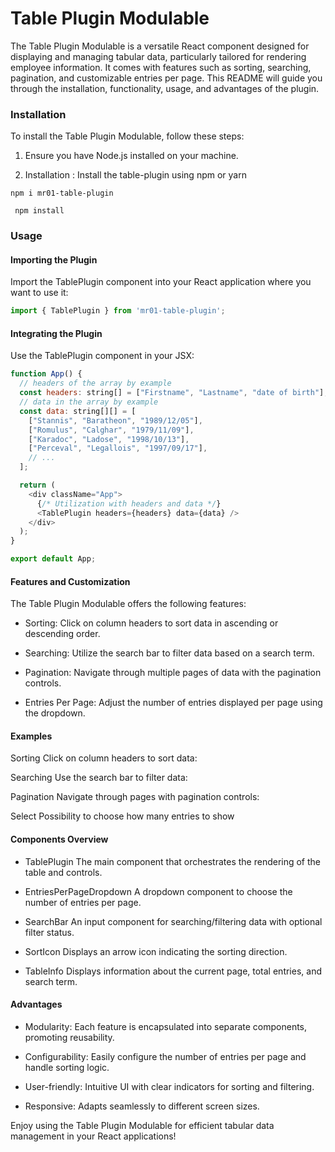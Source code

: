 # Table Plugin Modulable

The Table Plugin Modulable is a versatile React component designed for displaying and managing tabular data, particularly tailored for rendering employee information. It comes with features such as sorting, searching, pagination, and customizable entries per page. This README will guide you through the installation, functionality, usage, and advantages of the plugin.

### Installation

To install the Table Plugin Modulable, follow these steps:

1. Ensure you have Node.js installed on your machine.

2. Installation : Install the table-plugin using npm or yarn

```shell
npm i mr01-table-plugin
```

```shell
 npm install
```

### Usage

#### Importing the Plugin

Import the TablePlugin component into your React application where you want to use it:

```js
import { TablePlugin } from 'mr01-table-plugin';
```

#### Integrating the Plugin

Use the TablePlugin component in your JSX:

```js
function App() {
  // headers of the array by example
  const headers: string[] = ["Firstname", "Lastname", "date of birth"];
  // data in the array by example
  const data: string[][] = [
    ["Stannis", "Baratheon", "1989/12/05"],
    ["Romulus", "Calghar", "1979/11/09"],
    ["Karadoc", "Ladose", "1998/10/13"],
    ["Perceval", "Legallois", "1997/09/17"],
    // ... 
  ];

  return (
    <div className="App">
      {/* Utilization with headers and data */}
      <TablePlugin headers={headers} data={data} />
    </div>
  );
}

export default App;
```

#### Features and Customization

The Table Plugin Modulable offers the following features:

- Sorting: Click on column headers to sort data in ascending or descending order.

- Searching: Utilize the search bar to filter data based on a search term.

- Pagination: Navigate through multiple pages of data with the pagination controls.

- Entries Per Page: Adjust the number of entries displayed per page using the dropdown.

#### Examples

Sorting
Click on column headers to sort data:



Searching
Use the search bar to filter data:



Pagination
Navigate through pages with pagination controls:


Select
Possibility to choose how many entries to show

#### Components Overview

- TablePlugin
  The main component that orchestrates the rendering of the table and controls.

- EntriesPerPageDropdown
  A dropdown component to choose the number of entries per page.

- SearchBar
  An input component for searching/filtering data with optional filter status.

- SortIcon
  Displays an arrow icon indicating the sorting direction.

- TableInfo
  Displays information about the current page, total entries, and search term.



#### Advantages

- Modularity: Each feature is encapsulated into separate components, promoting reusability.

- Configurability: Easily configure the number of entries per page and handle sorting logic.

- User-friendly: Intuitive UI with clear indicators for sorting and filtering.

- Responsive: Adapts seamlessly to different screen sizes.

Enjoy using the Table Plugin Modulable for efficient tabular data management in your React applications!
